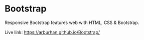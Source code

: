 # Bootstrap
Responsive Bootstrap features web with HTML, CSS &amp; Bootstrap.



Live link: https://arburhan.github.io/Bootstrap/

